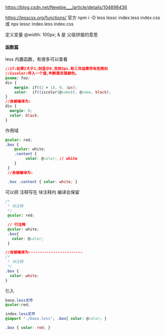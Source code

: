 https://blog.csdn.net/Newbie___/article/details/104898436

https://lesscss.org/functions/  官方
npm i -D less
lessc index.less index.css
或 npx lessc index.less index.css

定义变量 @width:  100px;
&  是 父级拼接的意思


#### 函数篇
less 内置函数，有很多可以查看
```css
//if:如果2大于1,则显示0,否则3px.和三目运算符有些类似
//iscolor:传入一个值,判断是否是颜色。
@some: foo;
div {
    margin: if((2 > 1), 0, 3px);
    color:  if((iscolor(@some)), @some, black);
}
//会被编译为:
div {
  margin: 0;
  color: black;
}

```
作用域
```css
@color: red; 
.box { 
	@color: white; 
	.content {
		 color: @color; // white 
	}
 } 
 //会被编译为: 

 .box .content { color: white; }
```
可以把 注释写在  块注释内  编译会保留
```css
/* 
 * 块注释
 */
 @color: red;

 // 行注释
 @color: white;
 .box{
   color: @color;
 }

//会被编译为------------------------
/* 
 * 块注释
 */
.box {
  color: white;
}
```

引入
```css
base.less文件
@color:red;

index.less文件
@import "./base.less"; .box{ color: @color; }

.box { color: red; }
```